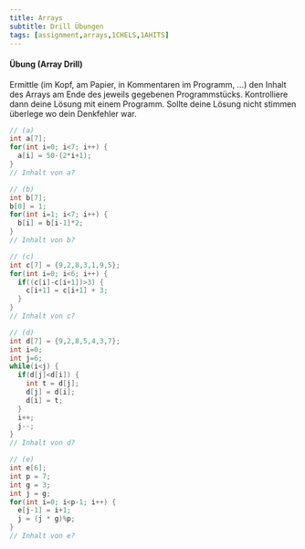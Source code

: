 ```yaml
---
title: Arrays
subtitle: Drill Übungen
tags: [assignment,arrays,1CHELS,1AHITS]
---
```


#### Übung (Array Drill)

Ermittle (im Kopf, am Papier, in Kommentaren im Programm, ...) den Inhalt des Arrays am Ende des jeweils gegebenen Programmstücks. Kontrolliere dann deine Lösung mit einem Programm. Sollte deine Lösung nicht stimmen überlege wo dein Denkfehler war.

```c++
// (a)
int a[7];
for(int i=0; i<7; i++) {
  a[i] = 50-(2*i+1);
}
// Inhalt von a?
```

```c++
// (b)
int b[7];
b[0] = 1;
for(int i=1; i<7; i++) {
  b[i] = b[i-1]*2;
}
// Inhalt von b?
```

```c++
// (c)
int c[7] = {9,2,8,3,1,9,5};
for(int i=0; i<6; i++) {
  if((c[i]-c[i+1])>3) {
    c[i+1] = c[i+1] + 3;
  }
}
// Inhalt von c?
```

```c++
// (d)
int d[7] = {9,2,8,5,4,3,7};
int i=0;
int j=6;
while(i<j) {
  if(d[j]<d[i]) {
    int t = d[j];
    d[j] = d[i];
    d[i] = t;
  }
  i++;
  j--;
}
// Inhalt von d?
```

```c++
// (e)
int e[6];
int p = 7;
int g = 3;
int j = g;
for(int i=0; i<p-1; i++) {
  e[j-1] = i+1;
  j = (j * g)%p;
}
// Inhalt von e?
```

